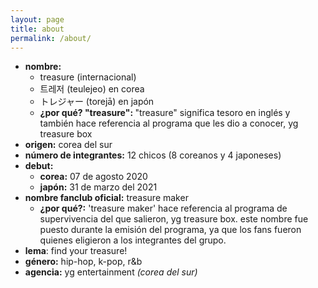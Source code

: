 ```yaml
---
layout: page
title: about
permalink: /about/
---
```


<ul><li><b>nombre:</b>
<ul><li>treasure (internacional)</li>
<li>트레저 (teulejeo) en corea</li>
<li>トレジャー (torejā) en japón</li>
<li><b>¿por qué? "treasure": </b>"treasure" significa tesoro en inglés y también hace referencia al programa que les dio a conocer, yg treasure box</a></li></ul></li>
<li><b>origen:</b> corea del sur</li>
<li><b>número de integrantes:</b> 12 chicos (8 coreanos y 4 japoneses)</li>
<li><b>debut: </b>
<ul><li><b>corea:</b> 07 de agosto 2020</li>
<li><b>japón:</b> 31 de marzo del 2021</li></ul></li>
<li><b>nombre fanclub oficial:</b> treasure maker
<ul><li><b>¿por qué?:</b> 'treasure maker' hace referencia al programa de supervivencia del que salieron, yg treasure box. este nombre fue puesto durante la emisión del programa, ya que los fans fueron quienes eligieron a los integrantes del grupo.</li></ul></li>
<li><b>lema</b>: find your treasure!</li>
<li><b>género:</b> hip-hop, k-pop, r&b</li>
<li><b>agencia:</b> yg entertainment</a><i> (corea del sur)</i></li></ul>
